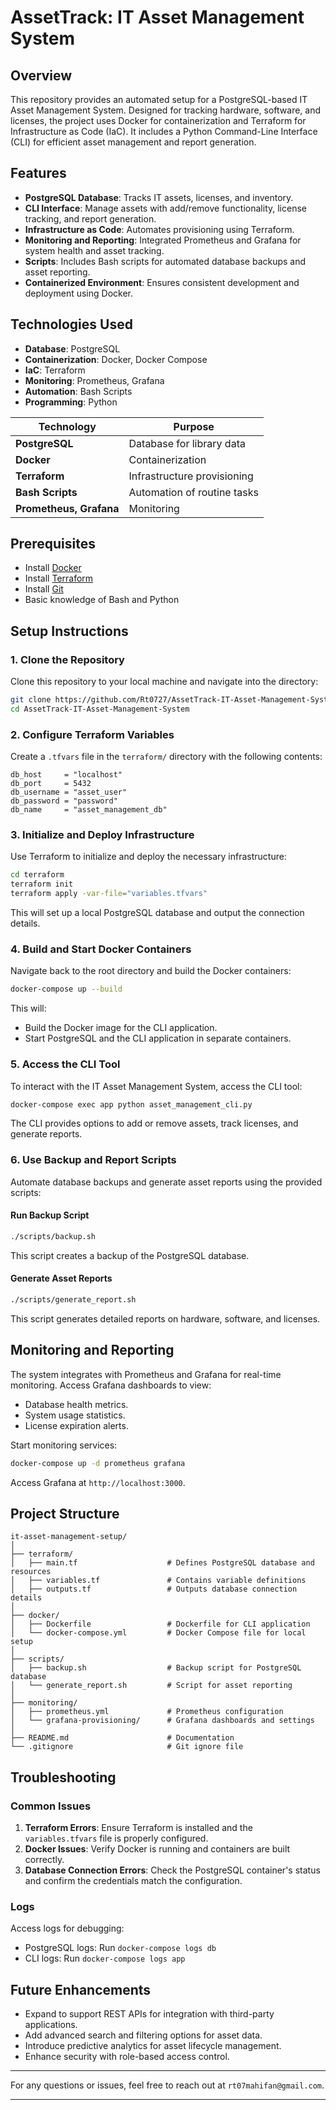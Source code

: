 # AssetTrack: IT Asset Management System

## Overview
This repository provides an automated setup for a PostgreSQL-based IT Asset Management System. Designed for tracking hardware, software, and licenses, the project uses Docker for containerization and Terraform for Infrastructure as Code (IaC). It includes a Python Command-Line Interface (CLI) for efficient asset management and report generation.

## Features
- **PostgreSQL Database**: Tracks IT assets, licenses, and inventory.
- **CLI Interface**: Manage assets with add/remove functionality, license tracking, and report generation.
- **Infrastructure as Code**: Automates provisioning using Terraform.
- **Monitoring and Reporting**: Integrated Prometheus and Grafana for system health and asset tracking.
- **Scripts**: Includes Bash scripts for automated database backups and asset reporting.
- **Containerized Environment**: Ensures consistent development and deployment using Docker.

## Technologies Used
- **Database**: PostgreSQL
- **Containerization**: Docker, Docker Compose
- **IaC**: Terraform
- **Monitoring**: Prometheus, Grafana
- **Automation**: Bash Scripts
- **Programming**: Python

| Technology               | Purpose                              |
|--------------------------|--------------------------------------|
| **PostgreSQL**           | Database for library data            |
| **Docker**               | Containerization                     |
| **Terraform**            | Infrastructure provisioning          |
| **Bash Scripts**         | Automation of routine tasks          |
| **Prometheus, Grafana**  | Monitoring                           |

## Prerequisites
- Install [Docker](https://www.docker.com/)
- Install [Terraform](https://www.terraform.io/)
- Install [Git](https://git-scm.com/)
- Basic knowledge of Bash and Python

## Setup Instructions

### 1. Clone the Repository
Clone this repository to your local machine and navigate into the directory:
```bash
git clone https://github.com/Rt0727/AssetTrack-IT-Asset-Management-System.git
cd AssetTrack-IT-Asset-Management-System
```

### 2. Configure Terraform Variables
Create a `.tfvars` file in the `terraform/` directory with the following contents:
```hcl
db_host     = "localhost"
db_port     = 5432
db_username = "asset_user"
db_password = "password"
db_name     = "asset_management_db"
```

### 3. Initialize and Deploy Infrastructure
Use Terraform to initialize and deploy the necessary infrastructure:
```bash
cd terraform
terraform init
terraform apply -var-file="variables.tfvars"
```
This will set up a local PostgreSQL database and output the connection details.

### 4. Build and Start Docker Containers
Navigate back to the root directory and build the Docker containers:
```bash
docker-compose up --build
```
This will:
- Build the Docker image for the CLI application.
- Start PostgreSQL and the CLI application in separate containers.

### 5. Access the CLI Tool
To interact with the IT Asset Management System, access the CLI tool:
```bash
docker-compose exec app python asset_management_cli.py
```
The CLI provides options to add or remove assets, track licenses, and generate reports.

### 6. Use Backup and Report Scripts
Automate database backups and generate asset reports using the provided scripts:

#### Run Backup Script
```bash
./scripts/backup.sh
```
This script creates a backup of the PostgreSQL database.

#### Generate Asset Reports
```bash
./scripts/generate_report.sh
```
This script generates detailed reports on hardware, software, and licenses.

## Monitoring and Reporting
The system integrates with Prometheus and Grafana for real-time monitoring. Access Grafana dashboards to view:
- Database health metrics.
- System usage statistics.
- License expiration alerts.

Start monitoring services:
```bash
docker-compose up -d prometheus grafana
```
Access Grafana at `http://localhost:3000`.

## Project Structure
```plaintext
it-asset-management-setup/
│
├── terraform/
│   ├── main.tf                    # Defines PostgreSQL database and resources
│   ├── variables.tf               # Contains variable definitions
│   ├── outputs.tf                 # Outputs database connection details
│
├── docker/
│   ├── Dockerfile                 # Dockerfile for CLI application
│   └── docker-compose.yml         # Docker Compose file for local setup
│
├── scripts/
│   ├── backup.sh                  # Backup script for PostgreSQL database
│   └── generate_report.sh         # Script for asset reporting
│
├── monitoring/
│   ├── prometheus.yml             # Prometheus configuration
│   └── grafana-provisioning/      # Grafana dashboards and settings
│
├── README.md                      # Documentation
└── .gitignore                     # Git ignore file
```

## Troubleshooting

### Common Issues
1. **Terraform Errors**: Ensure Terraform is installed and the `variables.tfvars` file is properly configured.
2. **Docker Issues**: Verify Docker is running and containers are built correctly.
3. **Database Connection Errors**: Check the PostgreSQL container's status and confirm the credentials match the configuration.

### Logs
Access logs for debugging:
- PostgreSQL logs: Run `docker-compose logs db`
- CLI logs: Run `docker-compose logs app`

## Future Enhancements
- Expand to support REST APIs for integration with third-party applications.
- Add advanced search and filtering options for asset data.
- Introduce predictive analytics for asset lifecycle management.
- Enhance security with role-based access control.

---

For any questions or issues, feel free to reach out at `rt07mahifan@gmail.com`.

---